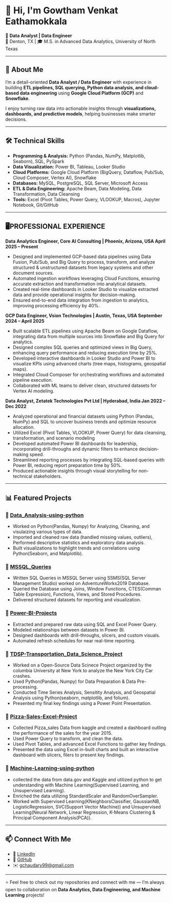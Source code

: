 # 👋 Hi, I'm Gowtham Venkat Eathamokkala  

🎯 **Data Analyst | Data Engineer**  
📍 Denton, TX | 🎓 M.S. in Advanced Data Analytics, University of North Texas  

---

## 🚀 About Me  
I’m a detail-oriented **Data Analyst / Data Engineer** with experience in building **ETL pipelines, SQL querying, Python data analysis, and cloud-based data engineering** using **Google Cloud Platform (GCP)** and **Snowflake**.  

I enjoy turning raw data into actionable insights through **visualizations, dashboards, and predictive models**, helping businesses make smarter decisions.  

---

## 🛠️ Technical Skills  
- **Programming & Analysis:** Python (Pandas, NumPy, Matplotlib, Seaborn), SQL, PySpark  
- **Data Visualization:** Power BI, Tableau, Looker Studio  
- **Cloud Platforms:** Google Cloud Platform (BigQuery, Dataflow, Pub/Sub, Cloud Composer, Vertex AI), Snowflake  
- **Databases:** MySQL, PostgreSQL, SQL Server, Microsoft Access  
- **ETL & Data Engineering:** Apache Beam, Data Modeling, Data Transformation, Data Cleansing  
- **Tools:** Excel (Pivot Tables, Power Query, VLOOKUP, Macros), Jupyter Notebook, Git/GitHub  

---
## 🖥️PROFESSIONAL EXPERIENCE
**Data Analytics Engineer, Core AI Consulting | Phoenix, Arizona, USA April 2025 – Present**
- Designed and implemented GCP-based data pipelines using Data Fusion, Pub/Sub, and Big Query to process, transform, and analyze structured & unstructured datasets from legacy systems and other document sources.
- Automated ingestion workflows leveraging Cloud Functions, ensuring accurate extraction and transformation into analytical datasets.
- Created real-time dashboards in Looker Studio to visualize extracted data and provide operational insights for decision-making.
- Ensured end-to-end data integration from ingestion to analytics, improving processing efficiency by 40%.
  
**GCP Data Engineer, Vsion Technologies | Austin, Texas, USA September 2024 – April 2025**
- Built scalable ETL pipelines using Apache Beam on Google Dataflow, integrating data from multiple sources into Snowflake and Big Query for analytics.
- Designed complex SQL queries and optimized views in Big Query, enhancing query performance and reducing execution time by 25%.
- Developed interactive dashboards in Looker Studio and Power BI to visualize KPIs using advanced charts (tree maps, histograms, geospatial maps).
- Integrated Cloud Composer for orchestrating workflows and automated pipeline execution.
- Collaborated with ML teams to deliver clean, structured datasets for Vertex AI modeling.
  
**Data Analyst, Zetatek Technologies Pvt Ltd | Hyderabad, India Jan 2022 – Dec 2022**
- Analyzed operational and financial datasets using Python (Pandas, NumPy) and SQL to uncover business trends and optimize resource allocation.
- Utilized Excel (Pivot Tables, VLOOKUP, Power Query) for data cleansing, transformation, and scenario modeling
- Developed automated Power BI dashboards for leadership, incorporating drill-throughs and dynamic filters to enhance decision-making speed.
- Streamlined reporting processes by integrating SQL-based queries with Power BI, reducing report preparation time by 50%.
- Produced actionable insights through visual storytelling for non-technical stakeholders.
  
---

## 📊 Featured Projects  

### 🔹 [Data_Analysis-using-python](https://github.com/Gowthamch9/Data-Analysis-using-python)
- Worked on Python(Pandas, Numpy) for Analyzing, Cleaning, and visulaizing various types of data.
- Imported and cleaned raw data (handled missing values, outliers), Performed descriptive statistics and exploratory data analysis.
- Built visualizations to highlight trends and correlations using Python(Seaborn, and Matplotlib).

### 🔹 [MSSQL_Queries](https://github.com/Gowthamch9/MSSQL_Queries)
- Written SQL Queries in MSSQL Server using SSMS(SQL Server Management Studio) worked on AdventureWorks2019 Database.  
- Queried the Database using Joins, Window Functions, CTES(Comman Table Expression), Functions, Views, and Stored Procedures.  
- Delivered structured datasets for reporting and visualization. 

### 🔹 [Power-BI-Projects](https://github.com/Gowthamch9/Power-BI-Projects)  
- Extracted and prepared raw data using SQL and Excel Power Query.  
- Modeled relationships between datasets in Power BI.  
- Designed dashboards with drill-throughs, slicers, and custom visuals.
- Automated refresh schedules for near real-time reporting.

 ### 🔹 [TDSP-Transportation_Data_Science_Project](https://github.com/Gowthamch9/TDSP-Transportation_Data_Science_Project)  
- Worked on a Open-Source Data Scinece Project organized by the columbia University at New York to analyze the New York City Car crashes.
- Used Python(Pandas, Numpy) for Data Preparation & Data Pre-processing.
- Conducted Time Series Analysis, Sensitity Analysis, and Geospatial Analysis using Python(seaborn, matplotlib, and folium).    
- Presented my final key findings using a Power Point Presentation.
### 🔹 [Pizza-Sales-Excel-Project](https://github.com/Gowthamch9/Pizza-Sales-Excel-Project)  
- Collected Pizza_sales Data from kaggle and created a dashboard outling the performance of the sales for the year 2015.
- Used Power Query to transform, and clean the data.
- Used Pivot Tables, and advanced Excel Functions to gather key findings.
- Presented the data using Excel in-built charts and built an interactive dashboard with slicers, filers to present key findings.

### 🔹 [Machine-Learning-using-python](https://github.com/Gowthamch9/Machine-Learning-using-Python)  
- collected the data from data.gov and Kaggle and utilized python to get understanding with Machine Learning(Supervised Learning, and Unsupervised Learning).
- Enriched the data utilizing StandardScaler and RandomOverSampler.
- Worked with Supervised Learning(KNeighborsClassifier, GaussianNB, LogisticRegression, SVC(Support Vector Machine)) and Unsupervised Learning(Neural Network, Linear Regression, K-Means Clustering & Principal Component Analysis(PCA)).

---

## 📫 Connect With Me  
- 💼 [LinkedIn](https://www.linkedin.com/in/gowtham-eathamokkala)  
- 📂 [GitHub](https://github.com/Gowthamch9)  
- ✉️ gchaudary99@gmail.com  

---
⭐️ Feel free to check out my repositories and connect with me — I’m always open to collaboration on **Data Analytics, Data Engineering, and Machine Learning** projects!

